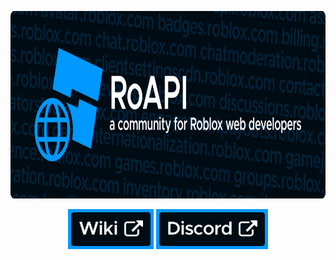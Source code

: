 <p align="center" width="100%">
  <img src="./resources/header.svg" width="100%" height="300em" t="RoAPI" />
</p>

<p align="center">
  <div align="center">
    <a href="https://robloxapi.wiki/wiki/Main_Page"><img height="64px" src="./resources/button_wiki.svg" /></a>
    <a href="https://discord.gg/tjRfCbDMSk"><img height="64px" src="./resources/button_discord.svg" /></a>
  </div>
</p>
